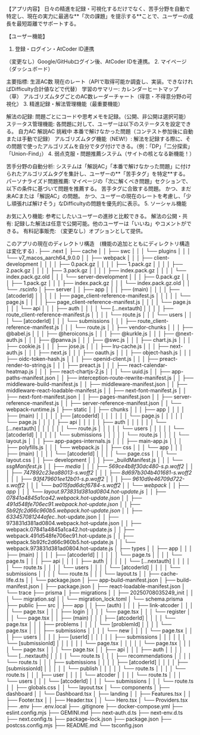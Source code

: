 【アプリ内容】
日々の精進を記録・可視化するだけでなく、苦手分野を自動で特定し、現在の実力に最適な**「次の課題」を提示する**ことで、ユーザーの成長を最短距離でサポートする。

【ユーザー機能】
1. 登録・ログイン・AtCoder ID連携

（変更なし）Google/GitHubログイン後、AtCoder IDを連携。
2. マイページ（ダッシュボード）

主要指標:
生涯AC数
現在のレート（APIで取得可能か調査し、実装。できなければDifficulty合計値などで代替）
学習のサマリー:
カレンダーヒートマップ（草）
アルゴリズムタグごとのAC数レーダーチャート（得意・不得意分野の可視化）
3. 精進記録・解法管理機能（最重要機能）

解法の記録:
問題ごとにコードや思考メモを記録。（公開、非公開は選択可能）
ステータス管理機能:
各問題に対して、ユーザーは以下のステータスを設定できる。
自力AC
解説AC
挑戦中
本番で解けなかった問題（コンテスト参加後に自動または手動で記録）
アルゴリズムタグ機能（NEW!）:
解法を記録する際に、その問題で使ったアルゴリズムを自分でタグ付けできる。（例：「DP」「二分探索」「Union-Find」）
4. 弱点克服・問題推薦システム（サイトの核となる新機能！）

苦手分野の自動分析:
システムは「解説AC」「本番で解けなかった問題」に付けられたアルゴリズムタグを集計し、ユーザーの**「苦手タグ」を特定**する。
パーソナライズド問題推薦:
マイページの「次に解くべき問題」セクションで、以下の条件に基づいて問題を推薦する。
苦手タグに合致する問題。
かつ、まだ未ACまたは「解説AC」の問題。
かつ、ユーザーの現在のレートを考慮し、「少し頑張れば解けそう」なDifficultyの問題を優先的に表示。
5. ソーシャル機能

お気に入り機能:
参考にしたいユーザーの進捗と比較できる。
解法の公開・共有:
記録した解法は任意で公開可能。他のユーザーは「いいね」やコメントができる。
有料記事販売:
（変更なし）オプションとして提供。

このアプリの現在のディレクトリ構造　(機能の追加とともにディレクトリ構造は変化する)
.
├── .next
│   ├── cache
│   │   ├── swc
│   │   │   └── plugins
│   │   │       └── v7_macos_aarch64_9.0.0
│   │   ├── webpack
│   │   │   ├── client-development
│   │   │   │   ├── 0.pack.gz
│   │   │   │   ├── 1.pack.gz
│   │   │   │   ├── 2.pack.gz
│   │   │   │   ├── 3.pack.gz
│   │   │   │   ├── index.pack.gz
│   │   │   │   └── index.pack.gz.old
│   │   │   └── server-development
│   │   │       ├── 0.pack.gz
│   │   │       ├── 1.pack.gz
│   │   │       ├── index.pack.gz
│   │   │       └── index.pack.gz.old
│   │   └── .rscinfo
│   ├── server
│   │   ├── app
│   │   │   ├── (main)
│   │   │   │   ├── [atcoderId]
│   │   │   │   │   ├── page_client-reference-manifest.js
│   │   │   │   │   └── page.js
│   │   │   │   ├── page_client-reference-manifest.js
│   │   │   │   └── page.js
│   │   │   └── api
│   │   │       ├── auth
│   │   │       │   └── [...nextauth]
│   │   │       │       ├── route_client-reference-manifest.js
│   │   │       │       └── route.js
│   │   │       └── users
│   │   │           └── [atcoderId]
│   │   │               └── submissions
│   │   │                   ├── route_client-reference-manifest.js
│   │   │                   └── route.js
│   │   ├── vendor-chunks
│   │   │   ├── @babel.js
│   │   │   ├── @heroicons.js
│   │   │   ├── @kurkle.js
│   │   │   ├── @next-auth.js
│   │   │   ├── @panva.js
│   │   │   ├── @swc.js
│   │   │   ├── chart.js.js
│   │   │   ├── cookie.js
│   │   │   ├── jose.js
│   │   │   ├── lru-cache.js
│   │   │   ├── next-auth.js
│   │   │   ├── next.js
│   │   │   ├── oauth.js
│   │   │   ├── object-hash.js
│   │   │   ├── oidc-token-hash.js
│   │   │   ├── openid-client.js
│   │   │   ├── preact-render-to-string.js
│   │   │   ├── preact.js
│   │   │   ├── react-calendar-heatmap.js
│   │   │   ├── react-chartjs-2.js
│   │   │   └── uuid.js
│   │   ├── app-paths-manifest.json
│   │   ├── interception-route-rewrite-manifest.js
│   │   ├── middleware-build-manifest.js
│   │   ├── middleware-manifest.json
│   │   ├── middleware-react-loadable-manifest.js
│   │   ├── next-font-manifest.js
│   │   ├── next-font-manifest.json
│   │   ├── pages-manifest.json
│   │   ├── server-reference-manifest.js
│   │   ├── server-reference-manifest.json
│   │   └── webpack-runtime.js
│   ├── static
│   │   ├── chunks
│   │   │   ├── app
│   │   │   │   ├── (main)
│   │   │   │   │   ├── [atcoderId]
│   │   │   │   │   │   └── page.js
│   │   │   │   │   └── page.js
│   │   │   │   ├── api
│   │   │   │   │   ├── auth
│   │   │   │   │   │   └── [...nextauth]
│   │   │   │   │   │       └── route.js
│   │   │   │   │   └── users
│   │   │   │   │       └── [atcoderId]
│   │   │   │   │           └── submissions
│   │   │   │   │               └── route.js
│   │   │   │   └── layout.js
│   │   │   ├── app-pages-internals.js
│   │   │   ├── main-app.js
│   │   │   ├── polyfills.js
│   │   │   └── webpack.js
│   │   ├── css
│   │   │   └── app
│   │   │       ├── (main)
│   │   │       │   └── [atcoderId]
│   │   │       │       └── page.css
│   │   │       └── layout.css
│   │   ├── development
│   │   │   ├── _buildManifest.js
│   │   │   └── _ssgManifest.js
│   │   ├── media
│   │   │   ├── 569ce4b8f30dc480-s.p.woff2
│   │   │   ├── 747892c23ea88013-s.woff2
│   │   │   ├── 8d697b304b401681-s.woff2
│   │   │   ├── 93f479601ee12b01-s.p.woff2
│   │   │   ├── 9610d9e46709d722-s.woff2
│   │   │   └── ba015fad6dcf6784-s.woff2
│   │   └── webpack
│   │       ├── app
│   │       │   └── layout.973831d381ad0804.hot-update.js
│   │       ├── 07841a4845a1ca42.webpack.hot-update.json
│   │       ├── 491d548fe706ec91.webpack.hot-update.json
│   │       ├── 5b92fc2d66c960b5.webpack.hot-update.json
│   │       ├── 633457081244afec._.hot-update.json
│   │       ├── 973831d381ad0804.webpack.hot-update.json
│   │       ├── webpack.07841a4845a1ca42.hot-update.js
│   │       ├── webpack.491d548fe706ec91.hot-update.js
│   │       ├── webpack.5b92fc2d66c960b5.hot-update.js
│   │       └── webpack.973831d381ad0804.hot-update.js
│   ├── types
│   │   ├── app
│   │   │   ├── (main)
│   │   │   │   ├── [atcoderId]
│   │   │   │   │   └── page.ts
│   │   │   │   └── page.ts
│   │   │   ├── api
│   │   │   │   ├── auth
│   │   │   │   │   └── [...nextauth]
│   │   │   │   │       └── route.ts
│   │   │   │   └── users
│   │   │   │       └── [atcoderId]
│   │   │   │           └── submissions
│   │   │   │               └── route.ts
│   │   │   └── layout.ts
│   │   ├── cache-life.d.ts
│   │   └── package.json
│   ├── app-build-manifest.json
│   ├── build-manifest.json
│   ├── package.json
│   ├── react-loadable-manifest.json
│   └── trace
├── prisma
│   ├── migrations
│   │   ├── 20250708035249_init
│   │   │   └── migration.sql
│   │   └── migration_lock.toml
│   └── schema.prisma
├── public
├── src
│   ├── app
│   │   ├── (auth)
│   │   │   ├── link-atcoder
│   │   │   │   └── page.tsx
│   │   │   ├── login
│   │   │   │   └── page.tsx
│   │   │   └── register
│   │   │       └── page.tsx
│   │   ├── (main)
│   │   │   ├── [atcoderId]
│   │   │   │   └── page.tsx
│   │   │   ├── problems
│   │   │   │   └── [problemId]
│   │   │   │       └── page.tsx
│   │   │   ├── submissions
│   │   │   │   └── new
│   │   │   │       └── page.tsx
│   │   │   ├── users
│   │   │   │   ├── [userId]
│   │   │   │   │   ├── submissions
│   │   │   │   │   │   └── [submissionId]
│   │   │   │   │   │       └── page.tsx
│   │   │   │   │   └── page.tsx
│   │   │   │   └── page.tsx
│   │   │   └── page.tsx
│   │   ├── api
│   │   │   ├── auth
│   │   │   │   └── [...nextauth]
│   │   │   │       └── route.ts
│   │   │   ├── recommendations
│   │   │   │   └── route.ts
│   │   │   ├── submissions
│   │   │   │   ├── [atcoderId]
│   │   │   │   ├── [submissionId]
│   │   │   │   │   └── publish
│   │   │   │   │       └── route.ts
│   │   │   │   └── route.ts
│   │   │   ├── user
│   │   │   │   └── atcoder
│   │   │   │       └── route.ts
│   │   │   └── users
│   │   │       └── [atcoderId]
│   │   │           └── submissions
│   │   │               └── route.ts
│   │   ├── globals.css
│   │   └── layout.tsx
│   └── components
│       ├── dashboard
│       │   └── Dashboard.tsx
│       ├── landing
│       │   ├── Features.tsx
│       │   ├── Footer.tsx
│       │   ├── Header.tsx
│       │   └── Hero.tsx
│       └── Providers.tsx
├── .env
├── .env.local
├── .gitignore
├── docker-compose.yml
├── eslint.config.mjs
├── GEMINI.md
├── next-auth.d.ts
├── next-env.d.ts
├── next.config.ts
├── package-lock.json
├── package.json
├── postcss.config.mjs
├── README.md
└── tsconfig.json